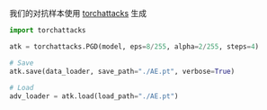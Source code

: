 我们的对抗样本使用 [torchattacks](https://github.com/Harry24k/adversarial-attacks-pytorch) 生成

```python
import torchattacks

atk = torchattacks.PGD(model, eps=8/255, alpha=2/255, steps=4)

# Save
atk.save(data_loader, save_path="./AE.pt", verbose=True)
  
# Load
adv_loader = atk.load(load_path="./AE.pt")
```